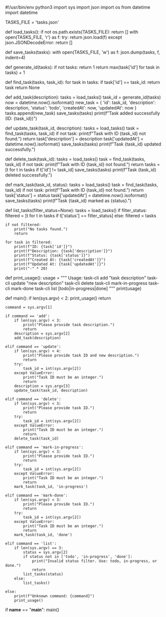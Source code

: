 #!/usr/bin/env python3
import sys
import json
import os
from datetime import datetime

TASKS_FILE = 'tasks.json'

def load_tasks():
    if not os.path.exists(TASKS_FILE):
        return []
    with open(TASKS_FILE, 'r') as f:
        try:
            return json.load(f)
        except json.JSONDecodeError:
            return []

def save_tasks(tasks):
    with open(TASKS_FILE, 'w') as f:
        json.dump(tasks, f, indent=4)

def generate_id(tasks):
    if not tasks:
        return 1
    return max(task['id'] for task in tasks) + 1

def find_task(tasks, task_id):
    for task in tasks:
        if task['id'] == task_id:
            return task
    return None

def add_task(description):
    tasks = load_tasks()
    task_id = generate_id(tasks)
    now = datetime.now().isoformat()
    new_task = {
        'id': task_id,
        'description': description,
        'status': 'todo',
        'createdAt': now,
        'updatedAt': now
    }
    tasks.append(new_task)
    save_tasks(tasks)
    print(f"Task added successfully (ID: {task_id})")

def update_task(task_id, description):
    tasks = load_tasks()
    task = find_task(tasks, task_id)
    if not task:
        print(f"Task with ID {task_id} not found.")
        return
    task['description'] = description
    task['updatedAt'] = datetime.now().isoformat()
    save_tasks(tasks)
    print(f"Task {task_id} updated successfully.")

def delete_task(task_id):
    tasks = load_tasks()
    task = find_task(tasks, task_id)
    if not task:
        print(f"Task with ID {task_id} not found.")
        return
    tasks = [t for t in tasks if t['id'] != task_id]
    save_tasks(tasks)
    print(f"Task {task_id} deleted successfully.")

def mark_task(task_id, status):
    tasks = load_tasks()
    task = find_task(tasks, task_id)
    if not task:
        print(f"Task with ID {task_id} not found.")
        return
    task['status'] = status
    task['updatedAt'] = datetime.now().isoformat()
    save_tasks(tasks)
    print(f"Task {task_id} marked as {status}.")

def list_tasks(filter_status=None):
    tasks = load_tasks()
    if filter_status:
        filtered = [t for t in tasks if t['status'] == filter_status]
    else:
        filtered = tasks

    if not filtered:
        print("No tasks found.")
        return

    for task in filtered:
        print(f"ID: {task['id']}")
        print(f"Description: {task['description']}")
        print(f"Status: {task['status']}")
        print(f"Created At: {task['createdAt']}")
        print(f"Updated At: {task['updatedAt']}")
        print("-" * 20)

def print_usage():
    usage = """
Usage:
  task-cli add "task description"
  task-cli update <id> "new description"
  task-cli delete <id>
  task-cli mark-in-progress <id>
  task-cli mark-done <id>
  task-cli list [todo|in-progress|done]
"""
    print(usage)

def main():
    if len(sys.argv) < 2:
        print_usage()
        return

    command = sys.argv[1]

    if command == 'add':
        if len(sys.argv) < 3:
            print("Please provide task description.")
            return
        description = sys.argv[2]
        add_task(description)

    elif command == 'update':
        if len(sys.argv) < 4:
            print("Please provide task ID and new description.")
            return
        try:
            task_id = int(sys.argv[2])
        except ValueError:
            print("Task ID must be an integer.")
            return
        description = sys.argv[3]
        update_task(task_id, description)

    elif command == 'delete':
        if len(sys.argv) < 3:
            print("Please provide task ID.")
            return
        try:
            task_id = int(sys.argv[2])
        except ValueError:
            print("Task ID must be an integer.")
            return
        delete_task(task_id)

    elif command == 'mark-in-progress':
        if len(sys.argv) < 3:
            print("Please provide task ID.")
            return
        try:
            task_id = int(sys.argv[2])
        except ValueError:
            print("Task ID must be an integer.")
            return
        mark_task(task_id, 'in-progress')

    elif command == 'mark-done':
        if len(sys.argv) < 3:
            print("Please provide task ID.")
            return
        try:
            task_id = int(sys.argv[2])
        except ValueError:
            print("Task ID must be an integer.")
            return
        mark_task(task_id, 'done')

    elif command == 'list':
        if len(sys.argv) == 3:
            status = sys.argv[2]
            if status not in ['todo', 'in-progress', 'done']:
                print("Invalid status filter. Use: todo, in-progress, or done.")
                return
            list_tasks(status)
        else:
            list_tasks()

    else:
        print(f"Unknown command: {command}")
        print_usage()

if __name__ == "__main__":
    main()
